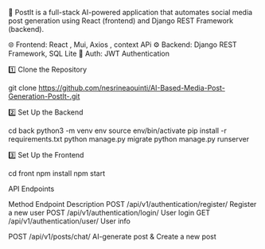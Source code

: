 📌 PostIt is a full-stack AI-powered application that automates social media post generation using React (frontend) and Django REST Framework (backend).

🌐 Frontend: React , Mui, Axios , context APi
⚙ Backend: Django REST Framework, SQL Lite
🔐 Auth: JWT Authentication

1️⃣ Clone the Repository

git clone https://github.com/nesrineaouinti/AI-Based-Media-Post-Generation-PostIt-.git

2️⃣ Set Up the Backend

cd back
python3 -m venv env
source env/bin/activate
pip install -r requirements.txt
python manage.py migrate
python manage.py runserver


3️⃣ Set Up the Frontend

cd front
npm install
npm start

API Endpoints

Method	Endpoint	Description
POST	/api/v1/authentication/register/	Register a new user
POST	/api/v1/authentication/login/	User login
GET	/api/v1/authentication/user/	User info

POST	/api/v1/posts/chat/	 AI-generate post & Create a new post
